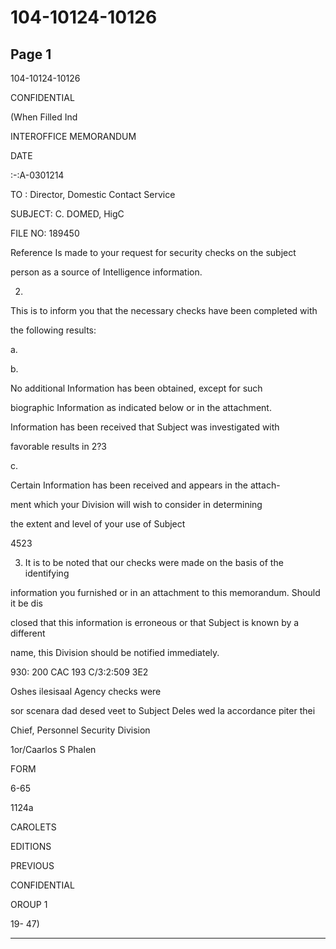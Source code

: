 # 104-10124-10126

## Page 1

104-10124-10126

CONFIDENTIAL

(When Filled Ind

INTEROFFICE MEMORANDUM

DATE

:-:A-0301214

TO : Director, Domestic Contact Service

SUBJECT: C. DOMED, HigC

FILE NO: 189450

Reference Is made to your request for security checks on the subject

person as a source of Intelligence information.

2.

This is to inform you that the necessary checks have been completed with

the following results:

a.

b.

No additional Information has been obtained, except for such

biographic Information as indicated below or in the attachment.

Information has been received that Subject was investigated with

favorable results in 2?3

c.

Certain Information has been received and appears in the attach-

ment which your Division will wish to consider in determining

the extent and level of your use of Subject

4523

3. It is to be noted that our checks were made on the basis of the identifying

information you furnished or in an attachment to this memorandum. Should it be dis

closed that this information is erroneous or that Subject is known by a different

name, this Division should be notified immediately.

930: 200 CAC 193 C/3:2:509 3E2

Oshes ilesisaal Agency checks were

sor scenara dad desed veet to Subject Deles wed la accordance piter thei

Chief, Personnel Security Division

1or/Caarlos S Phalen

FORM

6-65

1124a

CAROLETS

EDITIONS

PREVIOUS

CONFIDENTIAL

OROUP 1

19- 47)

---

